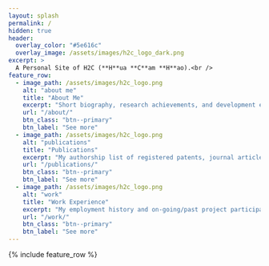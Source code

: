 ```yaml
---
layout: splash
permalink: /
hidden: true
header:
  overlay_color: "#5e616c"
  overlay_image: /assets/images/h2c_logo_dark.png
excerpt: >
  A Personal Site of H2C (**H**ua **C**am **H**ao).<br />
feature_row:
  - image_path: /assets/images/h2c_logo.png
    alt: "about me"
    title: "About Me"
    excerpt: "Short biography, research achievements, and development experience."
    url: "/about/"
    btn_class: "btn--primary"
    btn_label: "See more"
  - image_path: /assets/images/h2c_logo.png
    alt: "publications"
    title: "Publications"
    excerpt: "My authorship list of registered patents, journal articles, conference proceedings, and chapter in book."
    url: "/publications/"
    btn_class: "btn--primary"
    btn_label: "See more"
  - image_path: /assets/images/h2c_logo.png
    alt: "work"
    title: "Work Experience"
    excerpt: "My employment history and on-going/past project participation."
    url: "/work/"
    btn_class: "btn--primary"
    btn_label: "See more"      
---
```


{% include feature_row %}
